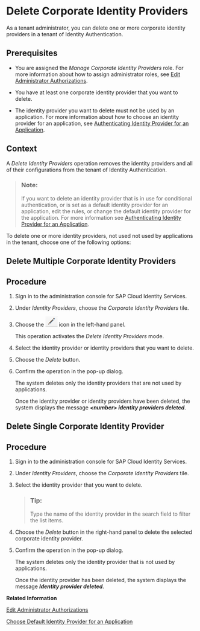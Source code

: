 <!-- loio25a17de6b1f0447ba86e0e8447474d40 -->

# Delete Corporate Identity Providers

As a tenant administrator, you can delete one or more corporate identity providers in a tenant of Identity Authentication.



## Prerequisites

-   You are assigned the *Manage Corporate Identity Providers* role. For more information about how to assign administrator roles, see [Edit Administrator Authorizations](edit-administrator-authorizations-86ee374.md).

-   You have at least one corporate identity provider that you want to delete.

-   The identity provider you want to delete must not be used by an application. For more information about how to choose an identity provider for an application, see [Authenticating Identity Provider for an Application](authenticating-identity-provider-for-an-application-b3aae12.md).




## Context

A *Delete Identity Providers* operation removes the identity providers and all of their configurations from the tenant of Identity Authentication.

> ### Note:  
> If you want to delete an identity provider that is in use for conditional authentication, or is set as a default identity provider for an application, edit the rules, or change the default identity provider for the application. For more information see [Authenticating Identity Provider for an Application](authenticating-identity-provider-for-an-application-b3aae12.md).

To delete one or more identity providers, not used not used by applications in the tenant, choose one of the following options:

<a name="task_bsb_lbv_dv"/>

<!-- task\_bsb\_lbv\_dv -->

## Delete Multiple Corporate Identity Providers



<a name="task_bsb_lbv_dv__steps_z5g_vbv_dv"/>

## Procedure

1.  Sign in to the administration console for SAP Cloud Identity Services.

2.  Under *Identity Providers*, choose the *Corporate Identity Providers* tile.

3.  Choose the ![](images/Edit_User_Details_e96801b.png) icon in the left-hand panel.

    This operation activates the *Delete Identity Providers* mode.

4.  Select the identity provider or identity providers that you want to delete.

5.  Choose the *Delete* button.

6.  Confirm the operation in the pop-up dialog.

    The system deletes only the identity providers that are not used by applications.

    Once the identity provider or identity providers have been deleted, the system displays the message ***<number\> identity providers deleted***.


<a name="task_pjj_lbv_dv"/>

<!-- task\_pjj\_lbv\_dv -->

## Delete Single Corporate Identity Provider



<a name="task_pjj_lbv_dv__steps_byx_tbv_dv"/>

## Procedure

1.  Sign in to the administration console for SAP Cloud Identity Services.

2.  Under *Identity Providers*, choose the *Corporate Identity Providers* tile.

3.  Select the identity provider that you want to delete.

    > ### Tip:  
    > Type the name of the identity provider in the search field to filter the list items.

4.  Choose the *Delete* button in the right-hand panel to delete the selected corporate identity provider.

5.  Confirm the operation in the pop-up dialog.

    The system deletes only the identity provider that is not used by applications.

    Once the identity provider has been deleted, the system displays the message ***Identity provider deleted***.


**Related Information**  


[Edit Administrator Authorizations](edit-administrator-authorizations-86ee374.md "As a tenant administrator, you can edit both your own authorizations and other administrators' authorizations in the administration console for SAP Cloud Identity Services. By editing the administrator authorizations you can also delete an administrator.")

[Choose Default Identity Provider for an Application](choose-default-identity-provider-for-an-application-e9d8274.md "You choose between a local identity provider and a corporate identity provider to be the default identity provider for your application.")

